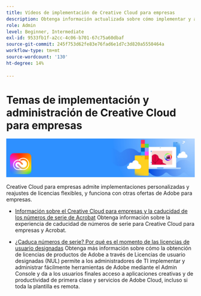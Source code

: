 ```yaml
---
title: Vídeos de implementación de Creative Cloud para empresas
description: Obtenga información actualizada sobre cómo implementar y administrar aplicaciones de Creative Cloud para empresas
role: Admin
level: Beginner, Intermediate
exl-id: 9533fb1f-a2cc-4c06-b701-67c75a60dbaf
source-git-commit: 245f753d62fe83e76fad6e1d7c3d820a5550464a
workflow-type: tm+mt
source-wordcount: '130'
ht-degree: 14%

---
```


# Temas de implementación y administración de Creative Cloud para empresas

![Imagen de héroe de Creative Cloud](../assets/CCEbanner.png)

Creative Cloud para empresas admite implementaciones personalizadas y reajustes de licencias flexibles, y funciona con otras ofertas de Adobe para empresas.

* [Información sobre el Creative Cloud para empresas y la caducidad de los números de serie de Acrobat](cceserial.md)
Obtenga información sobre la experiencia de caducidad de números de serie para Creative Cloud para empresas y Acrobat.

* [¿Caduca números de serie? Por qué es el momento de las licencias de usuario designadas](nameduserlicensing.md)
Obtenga más información sobre cómo la obtención de licencias de productos de Adobe a través de Licencias de usuario designadas (NUL) permite a los administradores de TI implementar y administrar fácilmente herramientas de Adobe mediante el Admin Console y da a los usuarios finales acceso a aplicaciones creativas y de productividad de primera clase y servicios de Adobe Cloud, incluso si toda la plantilla es remota.
